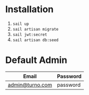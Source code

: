 # Installation

1. `sail up`
2. `sail artisan migrate`
3. `sail jwt:secret`
4. `sail artisan db:seed`

# Default Admin
| Email | Password |
| ----- | -------- |
| admin@turno.com | password |